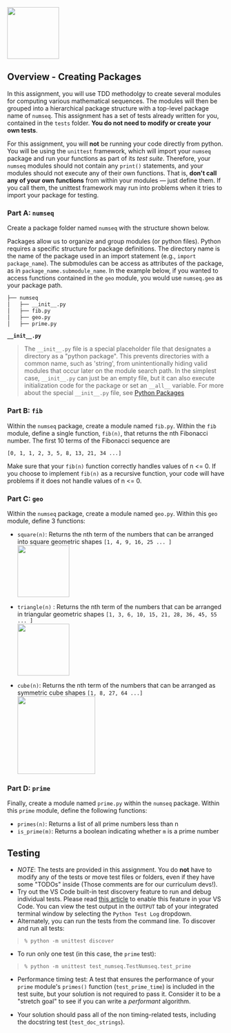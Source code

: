 <img src="https://www.leafcutterdesigns.com/wp-content/uploads/2016/11/tiny-packages-unopened.jpg" height="120px" />

## Overview - Creating Packages
In this assignment, you will use TDD methodolgy to create several modules for computing various mathematical sequences. The modules will then be grouped into a hierarchical package structure with a top-level package name of `numseq`. This assignment has a set of tests already written for you, contained in the `tests` folder. **You do not need to modify or create your own tests**.

For this assignment, you will **not** be running your code directly from python. You will be using the `unittest` framework, which will import your `numseq` package and run your functions as part of its *test suite*.  Therefore, your `numseq` modules should not contain any `print()` statements, and your modules should not execute any of their own functions. That is, **don't call any of your own functions** from within your modules &mdash; just define them. If you call them, the unittest framework may run into problems when it tries to import your package for testing.

### Part A: `numseq`
Create a package folder named `numseq` with the structure shown below.

Packages allow us to organize and group modules (or python files). Python requires a specific structure for package definitions. The directory name is the name of the package used in an import statement (e.g., `import package_name`). The submodules can be access as attributes of the package, as in `package_name.submodule_name`. In the example below, if you wanted to access functions contained in the `geo` module, you would use `numseq.geo` as your package path.

```bash
├── numseq
│   ├── __init__.py
│   ├── fib.py
│   ├── geo.py
│   ├── prime.py
```

**`__init__.py`**

> The `__init__.py` file is a special placeholder file that designates a directory as 
> a "python package". This prevents directories with a common
> name, such as 'string', from unintentionally hiding valid modules that occur later
> on the module search path. In the simplest case, `__init__.py` can just be an
> empty file, but it can also execute initialization code for the package or
> set an `__all__` variable.  For more about the special `__init__.py` file, see [Python Packages](https://docs.python.org/3/tutorial/modules.html#packages)


### Part B: `fib`
Within the `numseq` package, create a module named `fib.py`. Within the `fib` module, define a single function, `fib(n)`, that returns the nth Fibonacci number. The first 10 terms of the Fibonacci sequence are

`[0, 1, 1, 2, 3, 5, 8, 13, 21, 34 ...]`

Make sure that your `fib(n)` function correctly handles values of n <= 0. If you choose to implement `fib(n)` as a recursive function, your code will have problems if it does not handle values of n <= 0.

### Part C: `geo`
Within the `numseq` package, create a module named `geo.py`. Within this `geo` module, define 3 functions:
 - `square(n)`: Returns the nth term of the numbers that can be arranged into square geometric shapes `[1, 4, 9, 16, 25 ... ]`
 <br><img height="120px" src="https://i1.wp.com/www.stnicholasstlaurence.dorset.sch.uk/wp-content/uploads/2013/11/Square-Numbers.png" /><br>

 - `triangle(n)` : Returns the nth term of the numbers that can be arranged in triangular geometric shapes `[1, 3, 6, 10, 15, 21, 28, 36, 45, 55 ... ]` 
 <br><img height="120px" src="https://www.101computing.net/wp/wp-content/uploads/trinagular-number-sequence.png" /><br>

 - `cube(n)`: Returns the nth term of the numbers that can be arranged as symmetric cube shapes `[1, 8, 27, 64 ...]`
 <br><img height="180px" src="https://static.memrise.com/img/400sqf/from/uploads/course_photos/4974064000131215125138.gif" /><br>

### Part D: `prime`
Finally, create a module named `prime.py` within the `numseq` package. Within this `prime` module, define the following functions:
 - `primes(n)`:  Returns a list of all prime numbers less than n
 - `is_prime(m)`: Returns a boolean indicating whether `m` is a prime number

## Testing
 - *NOTE*: The tests are provided in this assignment. You do **not** have to modify any of the tests or move test files or folders, even if they have some "TODOs" inside (Those comments are for our curriculum devs!).
 - Try out the VS Code built-in test discovery feature to run and debug individual tests. Please read [this article](https://code.visualstudio.com/docs/python/testing) to enable this feature in your VS Code. You can view the test output in the `OUTPUT` tab of your integrated terminal window by selecting the `Python Test Log` dropdown.
 - Alternately, you can run the tests from the command line. To discover and run all tests:

 >`% python -m unittest discover`

 - To run only one test (in this case, the `prime` test):

 >`% python -m unittest test_numseq.TestNumseq.test_prime`

 - Performance timing test: A test that ensures the performance of your `prime` module's `primes()` function (`test_prime_time`) is included in the test suite, but your solution is not required to pass it. Consider it to be a "stretch goal" to see if you can write a *performant* algorithm.

 - Your solution should pass all of the non timing-related tests, including the docstring test (`test_doc_strings`).
